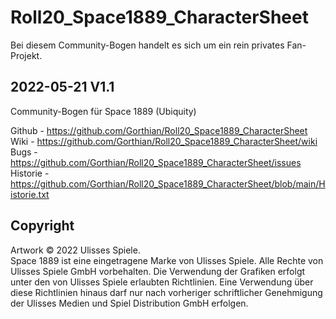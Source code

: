 # Roll20_Space1889_CharacterSheet

Bei diesem Community-Bogen handelt es sich um ein rein privates Fan-Projekt.

## 2022-05-21 V1.1
Community-Bogen für Space 1889 (Ubiquity)

Github - https://github.com/Gorthian/Roll20_Space1889_CharacterSheet
<br>Wiki - https://github.com/Gorthian/Roll20_Space1889_CharacterSheet/wiki
<br>Bugs - https://github.com/Gorthian/Roll20_Space1889_CharacterSheet/issues
<br>Historie - https://github.com/Gorthian/Roll20_Space1889_CharacterSheet/blob/main/Historie.txt

## Copyright

Artwork © 2022 Ulisses Spiele. 
<br>Space 1889 ist eine eingetragene Marke von Ulisses Spiele. Alle Rechte von Ulisses Spiele GmbH vorbehalten. Die Verwendung der Grafiken erfolgt unter den von Ulisses Spiele erlaubten Richtlinien. Eine Verwendung über diese Richtlinien hinaus darf nur nach vorheriger schriftlicher Genehmigung der Ulisses Medien und Spiel Distribution GmbH erfolgen.
